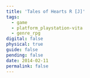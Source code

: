 ```yaml
---
title: 'Tales of Hearts R [J]'
tags:
  - game
  - platform_playstation-vita
  - genre_rpg
digital: false
physical: true
guide: false
pending: false
date: 2014-02-11
permalink: false
---
```

